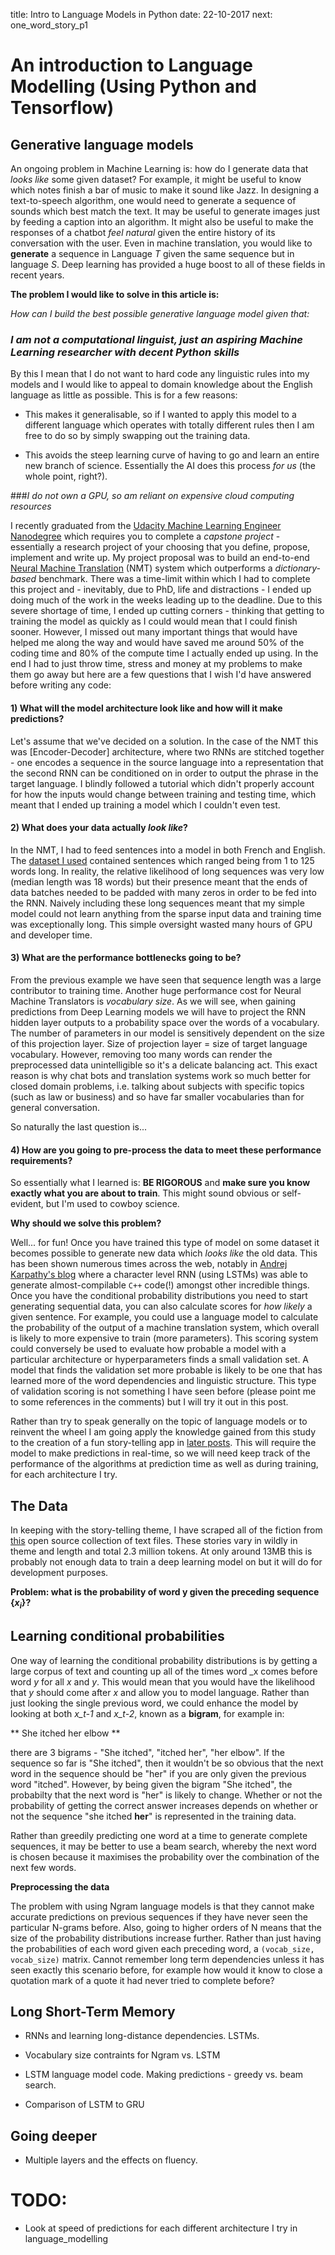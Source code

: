 title: Intro to Language Models in Python
date: 22-10-2017
next: one_word_story_p1

# An introduction to Language Modelling (Using Python and Tensorflow)

## Generative language models
An ongoing problem in Machine Learning is: how do I generate data that _looks like_ some given dataset? For example, it might be useful to know which notes finish a bar of music to make it sound like Jazz. In designing a text-to-speech algorithm, one would need to generate a sequence of sounds which best match the text. It may be useful to generate images just by feeding a caption into an algorithm.  It might also be useful to make the responses of a chatbot _feel natural_ given the entire history of its conversation with the user. Even in machine translation, you would like to **generate** a sequence in Language $T$ given the same sequence but in language $S$. Deep learning has provided a huge boost to all of these fields in recent years.



**The problem I would like to solve in this article is:**

_How can I build the best possible generative language model given that:_

### _I am not a computational linguist, just an aspiring Machine Learning researcher with decent Python skills_

By this I mean that I do not want to hard code any linguistic rules into my models and I would like to appeal to domain knowledge about the English language as little as possible. This is for a few reasons:

- This makes it generalisable, so if I wanted to apply this model to a different language which operates with totally different rules then I am free to do so by simply swapping out the training data.

- This avoids the steep learning curve of having to go and learn an entire new branch of science. Essentially the AI does this process _for us_ (the whole point, right?).


###_I do not own a GPU, so am reliant on expensive cloud computing resources_

I recently graduated from the [Udacity Machine Learning Engineer Nanodegree](http://www.udacity.com) which requires you to complete a _capstone project_ - essentially a research project of your choosing that you define, propose, implement and write up. My project proposal was to build an end-to-end [Neural Machine Translation]() (NMT) system which outperforms a _dictionary-based_ benchmark. There was a time-limit within which I had to complete this project and - inevitably, due to PhD, life and distractions - I ended up doing much of the work in the weeks leading up to the deadline. Due to this severe shortage of time, I ended up cutting corners - thinking that getting to training the model as quickly as I could would mean that I could finish sooner. However, I missed out many important things that would have helped me along the way and would have saved me around 50% of the coding time and 80% of the compute time I actually ended up using. In the end I had to just throw time, stress and money at my problems to make them go away but here are a few questions that I wish I'd have answered before writing any code:

#### 1) What will the model architecture look like and how will it make predictions?
Let's assume that we've decided on a solution. In the case of the NMT this was [Encoder-Decoder] architecture, where two RNNs are stitched together - one encodes a sequence in the source language into a representation that the second RNN can be conditioned on in order to output the phrase in the target language. I blindly followed a tutorial which didn't properly account for how the inputs would change between training and testing time, which meant that I ended up training a model which I couldn't even test.

#### 2) What does your data actually _look like_?
In the NMT, I had to feed sentences into a model in both French and English. The [dataset I used](http://google.com/WMT14) contained sentences which ranged being from 1 to 125 words long. In reality, the relative likelihood of long sequences was very low (median length was 18 words) but their presence meant that the ends of data batches needed to be padded with many zeros in order to be fed into the RNN. Naively including these long sequences meant that my simple model could not learn anything from the sparse input data and training time was exceptionally long. This simple oversight wasted many hours of GPU and developer time.

#### 3) What are the performance bottlenecks going to be?
From the previous example we have seen that sequence length was a large contributor to training time. Another huge performance cost for Neural Machine Translators is _vocabulary size_. As we will see, when gaining predictions from Deep Learning models we will have to project the RNN hidden layer outputs to a probability space over the words of a vocabulary. The number of parameters in our model is sensitively dependent on the size of this projection layer. Size of projection layer = size of target language vocabulary. However, removing too many words can render the preprocessed data unintelligible so it's a delicate balancing act. This exact reason is why chat bots and translation systems work so much better for closed domain problems, i.e. talking about subjects with specific topics (such as law or business) and so have far smaller vocabularies than for general conversation.

So naturally the last question is...
#### 4) How are you going to pre-process the data to meet these performance requirements?




So essentially what I learned is: **BE RIGOROUS** and **make sure you know exactly what you are about to train**. This might sound obvious or self-evident, but I'm used to cowboy science.


**Why should we solve this problem?**

Well... for fun! Once you have trained this type of model on some dataset it becomes possible to generate new data which _looks like_ the old data. This has been shown numerous times across the web, notably in [Andrej Karpathy's blog](http://www.google.com) where a character level RNN (using LSTMs) was able to generate almost-compilable `C++` code(!) amongst other incredible things. Once you have the conditional probability distributions you need to start generating sequential data, you can also calculate scores for _how likely_ a given sentence. For example, you could use a language model to calculate the probability of the output of a machine translation system, which overall is likely to more expensive to train (more parameters). This scoring system could conversely be used to evaluate how probable a model with a particular architecture or hyperparameters finds a small validation set. A model that finds the validation set more probable is likely to be one that has learned more of the word dependencies and linguistic structure. This type of validation scoring is not something I have seen before (please point me to some references in the comments) but I will try it out in this post.

Rather than try to speak generally on the topic of language models or to reinvent the wheel I am going apply the knowledge gained from this study to the creation of a fun story-telling app in [later posts](/one_word_story_p1). This will require the model to make predictions in real-time, so we will need keep track of the performance of the algorithms at prediction time as well as during training, for each architecture I try.

## The Data
In keeping with the story-telling theme, I have scraped all of the fiction from [this](http://textfiles.com/fiction) open source collection of text files. These stories vary in wildly in theme and length and total 2.3 million tokens. At only around 13MB this is probably not enough data to train a deep learning model on but it will do for development purposes.

**Problem: what is the probability of word y given the preceding sequence $\{x_i\}$?**
## Learning conditional probabilities
One way of learning the conditional probability distributions is by getting a large corpus of text and counting up all of the times word _x comes before word _y_ for all _x_ and _y_. This would mean that you would have the likelihood that _y_ should come after _x_ and allow you to model language. Rather than just looking the single previous word, we could enhance the model by looking at both _x_t-1_ and _x_t-2_, known as a **bigram**, for example in:

** She itched her elbow **

there are 3 bigrams - "She itched", "itched her", "her elbow". If the sequence so far is "She itched", then it wouldn't be so obvious that the next word in the sequence should be "her" if you are only given the previous word "itched". However, by being given the bigram "She itched", the probabilty that the next word is "her" is likely to change. Whether or not the probability of getting the correct answer increases depends on whether or not the sequence "she itched **her**" is represented in the training data.

Rather than greedily predicting one word at a time to generate complete sequences, it may be better to use a beam search, whereby the next word is chosen because it maximises the probability over the combination of the next few words.

**Preprocessing the data**

The problem with using Ngram language models is that they cannot make accurate predictions on previous sequences if they have never seen the particular N-grams before. Also, going to higher orders of N means that the size of the probability distributions increase further. Rather than just having the probabilities of each word given each preceding word, a `(vocab_size, vocab_size)` matrix. Cannot remember long term dependencies unless it has seen exactly this scenario before, for example how would it know to close a quotation mark of a quote it had never tried to complete before?



## Long Short-Term Memory

- RNNs and learning long-distance dependencies. LSTMs.

- Vocabulary size contraints for Ngram vs. LSTM

- LSTM language model code. Making predictions - greedy vs. beam search.

- Comparison of LSTM to GRU

## Going deeper

- Multiple layers and the effects on fluency.


# TODO:

- Look at speed of predictions for each different architecture I try in language_modelling
